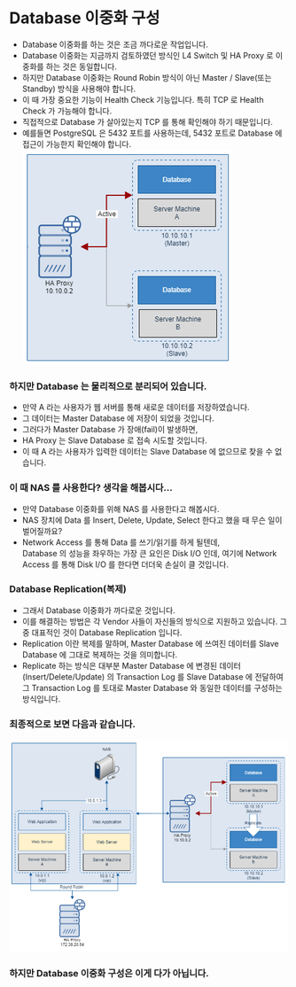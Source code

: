# Database 이중화 구성

* Database 이중화를 하는 것은 조금 까다로운 작업입니다.
* Database 이중화는 지금까지 검토하였던 방식인 L4 Switch 및 HA Proxy 로 이중화를 하는 것은 동일합니다. 
* 하지만 Database 이중화는 Round Robin 방식이 아닌 Master / Slave(또는 Standby) 방식을 사용해야 합니다.
* 이 때 가장 중요한 기능이 Health Check 기능입니다. 특히 TCP 로 Health Check 가 가능해야 합니다. 
* 직접적으로 Database 가 살아있는지 TCP 를 통해 확인해야 하기 때문입니다.
* 예를들면 PostgreSQL 은 5432 포트를 사용하는데, 5432 포트로 Database 에 접근이 가능한지 확인해야 합니다.
  ![db_replication](img/13_db_replication.png)

### 하지만 Database 는 물리적으로 분리되어 있습니다.

* 만약 A 라는 사용자가 웹 서버를 통해 새로운 데이터를 저장하였습니다.
* 그 데이터는 Master Database 에 저장이 되었을 것입니다.
* 그러다가 Master Database 가 장애(fail)이 발생하면, 
* HA Proxy 는 Slave Database 로 접속 시도할 것입니다.
* 이 때 A 라는 사용자가 입력한 데이터는 Slave Database 에 없으므로 찾을 수 없습니다.

### 이 때 NAS 를 사용한다? 생각을 해봅시다...

* 만약 Database 이중화를 위해 NAS 를 사용한다고 해봅시다.
* NAS 장치에 Data 를 Insert, Delete, Update, Select 한다고 했을 때 무슨 일이 벌어질까요?
* Network Access 를 통해 Data 를 쓰기/읽기를 하게 될텐데,  
  Database 의 성능을 좌우하는 가장 큰 요인은 Disk I/O 인데, 여기에 Network Access 를 통해 Disk I/O 를 한다면 더더욱 손실이 클 것입니다.

### Database Replication(복제)

* 그래서 Database 이중화가 까다로운 것입니다. 
* 이를 해결하는 방법은 각 Vendor 사들이 자신들의 방식으로 지원하고 있습니다. 그 중 대표적인 것이 Database Replication 입니다.
* Replication 이란 복제를 말하며, Master Database 에 쓰여진 데이터를 Slave Database 에 그대로 복제하는 것을 의미합니다.
* Replicate 하는 방식은 대부분 Master Database 에 변경된 데이터(Insert/Delete/Update) 의 Transaction Log 를 Slave Database 에 전달하여 그 Transaction Log 를 토대로 Master Database 와 동일한 데이터를 구성하는 방식입니다.

### 최종적으로 보면 다음과 같습니다.

![db_replication](img/14_db_replication.png)

### 하지만 Database 이중화 구성은 이게 다가 아닙니다.